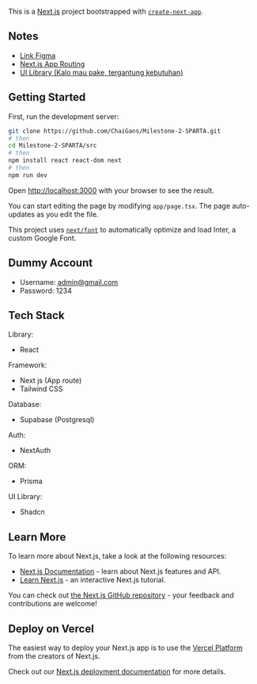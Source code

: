 This is a [Next.js](https://nextjs.org/) project bootstrapped with [`create-next-app`](https://github.com/vercel/next.js/tree/canary/packages/create-next-app).

## Notes

- [Link Figma](https://www.figma.com/file/N73Q2YRAxtM3JvWvQTmknY/MaT-Pages?type=design&node-id=0-1&mode=design&t=LgzyTCj4HICOGZlr-0)
- [Next.js App Routing](https://nextjs.org/docs/app/building-your-application/routing)
- [UI Library (Kalo mau pake, tergantung kebutuhan)](https://ui.shadcn.com/docs)

## Getting Started

First, run the development server:

```bash
git clone https://github.com/ChaiGans/Milestone-2-SPARTA.git
# then
cd Milestone-2-SPARTA/src
# then
npm install react react-dom next
# then
npm run dev
```

Open [http://localhost:3000](http://localhost:3000) with your browser to see the result.

You can start editing the page by modifying `app/page.tsx`. The page auto-updates as you edit the file.

This project uses [`next/font`](https://nextjs.org/docs/basic-features/font-optimization) to automatically optimize and load Inter, a custom Google Font.

## Dummy Account

- Username: admin@gmail.com
- Password: 1234

## Tech Stack

Library:

- React

Framework:

- Next js (App route)
- Tailwind CSS

Database:

- Supabase (Postgresql)

Auth:

- NextAuth

ORM:

- Prisma

UI Library:

- Shadcn

## Learn More

To learn more about Next.js, take a look at the following resources:

- [Next.js Documentation](https://nextjs.org/docs) - learn about Next.js features and API.
- [Learn Next.js](https://nextjs.org/learn) - an interactive Next.js tutorial.

You can check out [the Next.js GitHub repository](https://github.com/vercel/next.js/) - your feedback and contributions are welcome!

## Deploy on Vercel

The easiest way to deploy your Next.js app is to use the [Vercel Platform](https://vercel.com/new?utm_medium=default-template&filter=next.js&utm_source=create-next-app&utm_campaign=create-next-app-readme) from the creators of Next.js.

Check out our [Next.js deployment documentation](https://nextjs.org/docs/deployment) for more details.
